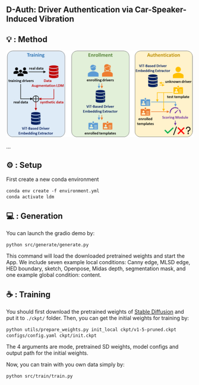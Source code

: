 ## D-Auth: Driver Authentication via Car-Speaker-Induced Vibration

## 💡 : Method
<div align="center">
<img width="800" alt="image" src="./pipeline.png">
</div>

... 

## ⚙ : Setup
First create a new conda environment

    conda env create -f environment.yml
    conda activate ldm

## 💻 : Generation
You can launch the gradio demo by:

    python src/generate/generate.py
    
This command will load the downloaded pretrained weights and start the App. We include seven example local conditions: Canny edge, MLSD edge, HED boundary, sketch, Openpose, Midas depth, segmentation mask, and one example global condition: content. 

## ☕️ : Training

You should first download the pretrained weights of [Stable Diffusion](https://huggingface.co/runwayml/stable-diffusion-v1-5/blob/main/v1-5-pruned.ckpt) and put it to `./ckpt/` folder. Then, you can get the initial weights for training by:

    python utils/prepare_weights.py init_local ckpt/v1-5-pruned.ckpt configs/config.yaml ckpt/init.ckpt

The 4 arguments are mode, pretrained SD weights, model configs and output path for the initial weights.

Now, you can train with you own data simply by:

    python src/train/train.py
